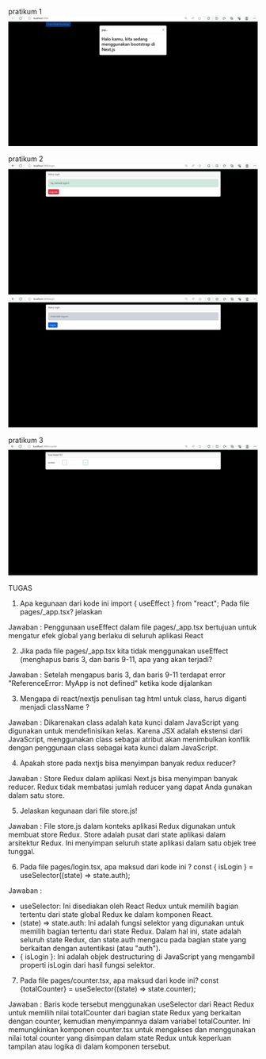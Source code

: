 pratikum 1
![prak-1](img/pratikum-1.png)


pratikum 2
![prak-2](img/pratikum-2.1.png)
![prak-2](img/pratikum-2.2.png)


pratikum 3
![prak-3](img/pratikum-3.png)

TUGAS

1. Apa kegunaan dari kode ini import { useEffect } from "react"; Pada file pages/_app.tsx? jelaskan

Jawaban : Penggunaan useEffect dalam file pages/_app.tsx bertujuan untuk mengatur efek global yang berlaku di seluruh aplikasi React 

2. Jika pada file pages/_app.tsx kita tidak menggunakan useEffect (menghapus baris 3, dan baris 9-11, apa yang akan terjadi?

Jawaban : Setelah mengapus baris 3, dan baris 9-11 terdapat error "ReferenceError: MyApp is not defined" ketika kode dijalankan

3. Mengapa di react/nextjs penulisan tag html untuk class, harus diganti menjadi className ?

Jawaban : Dikarenakan class adalah kata kunci dalam JavaScript yang digunakan untuk mendefinisikan kelas. Karena JSX adalah ekstensi dari JavaScript, menggunakan class sebagai atribut akan menimbulkan konflik dengan penggunaan class sebagai kata kunci dalam JavaScript.

4. Apakah store pada nextjs bisa menyimpan banyak redux reducer?

Jawaban : Store Redux dalam aplikasi Next.js bisa menyimpan banyak reducer. Redux tidak membatasi jumlah reducer yang dapat Anda gunakan dalam satu store.

5. Jelaskan kegunaan dari file store.js!

Jawaban : File store.js dalam konteks aplikasi Redux digunakan untuk membuat store Redux. Store adalah pusat dari state aplikasi dalam arsitektur Redux. Ini menyimpan seluruh state aplikasi dalam satu objek tree tunggal.

6. Pada file pages/login.tsx, apa maksud dari kode ini ?
const { isLogin } = useSelector((state) => state.auth);

Jawaban : 
- useSelector: Ini disediakan oleh React Redux untuk memilih bagian tertentu dari state global Redux ke dalam komponen React. 
- (state) => state.auth: Ini adalah fungsi selektor yang digunakan untuk memilih bagian tertentu dari state Redux. Dalam hal ini, state adalah seluruh state Redux, dan state.auth mengacu pada bagian state yang berkaitan dengan autentikasi (atau "auth"). 
- { isLogin }: Ini adalah objek destructuring di JavaScript yang mengambil properti isLogin dari hasil fungsi selektor. 

7. Pada file pages/counter.tsx, apa maksud dari kode ini?
const {totalCounter} = useSelector((state) => state.counter);

Jawaban : Baris kode tersebut menggunakan useSelector dari React Redux untuk memilih nilai totalCounter dari bagian state Redux yang berkaitan dengan counter, kemudian menyimpannya dalam variabel totalCounter. Ini memungkinkan komponen counter.tsx untuk mengakses dan menggunakan nilai total counter yang disimpan dalam state Redux untuk keperluan tampilan atau logika di dalam komponen tersebut.